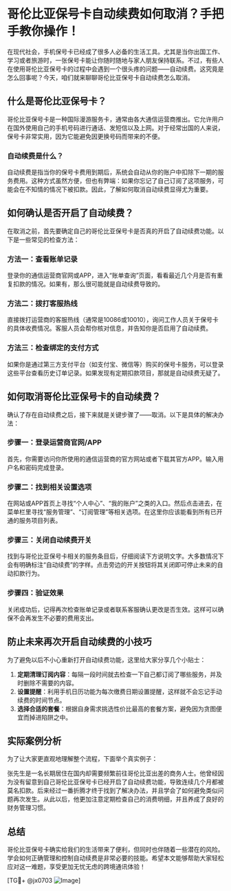 # 哥伦比亚保号卡自动续费如何取消？手把手教你操作！

在现代社会，手机保号卡已经成了很多人必备的生活工具。尤其是当你出国工作、学习或者旅游时，一张保号卡能让你随时随地与家人朋友保持联系。不过，有些人在使用哥伦比亚保号卡的过程中会遇到一个很头疼的问题——自动续费。这究竟是怎么回事呢？今天，咱们就来聊聊哥伦比亚保号卡自动续费怎么取消。

## 什么是哥伦比亚保号卡？

哥伦比亚保号卡是一种国际漫游服务卡，通常由各大通信运营商推出。它允许用户在国外使用自己的手机号码进行通话、发短信以及上网。对于经常出国的人来说，保号卡非常实用，因为它能避免因更换号码而带来的不便。

### 自动续费是什么？

自动续费是指当你的保号卡费用到期后，系统会自动从你的账户中扣除下一期的服务费用。这种方式虽然方便，但也有弊端：如果你忘记了自己订阅了这项服务，可能会在不知情的情况下被扣款。因此，了解如何取消自动续费显得尤为重要。

## 如何确认是否开启了自动续费？

在取消之前，首先要确定自己的哥伦比亚保号卡是否真的开启了自动续费功能。以下是一些常见的检查方法：

### 方法一：查看账单记录

登录你的通信运营商官网或APP，进入“账单查询”页面，看看最近几个月是否有重复扣款的情况。如果有，那么很可能就是自动续费导致的。

### 方法二：拨打客服热线

直接拨打运营商的客服热线（通常是10086或10010），询问工作人员关于保号卡的具体收费情况。客服人员会帮你核对信息，并告知你是否启用了自动续费。

### 方法三：检查绑定的支付方式

如果你是通过第三方支付平台（如支付宝、微信等）购买的保号卡服务，可以登录这些平台查看历史订单记录。如果发现有定期扣款项目，那就是自动续费无疑了。

## 如何取消哥伦比亚保号卡的自动续费？

确认了存在自动续费之后，接下来就是关键步骤了——取消。以下是具体的解决办法：

### 步骤一：登录运营商官网/APP

首先，你需要访问你所使用的通信运营商的官方网站或者下载其官方APP。输入用户名和密码完成登录。

### 步骤二：找到相关设置选项

在网站或APP首页上寻找“个人中心”、“我的账户”之类的入口。然后点击进去，在菜单栏里寻找“服务管理”、“订阅管理”等相关选项。在这里你应该能看到所有已开通的服务项目列表。

### 步骤三：关闭自动续费开关

找到与哥伦比亚保号卡相关的服务条目后，仔细阅读下方说明文字。大多数情况下会有明确标注“自动续费”的字样。点击旁边的开关按钮将其关闭即可停止未来的自动扣款行为。

### 步骤四：验证效果

关闭成功后，记得再次检查账单记录或者联系客服确认更改是否生效。这样可以确保不会再发生不必要的费用支出。

## 防止未来再次开启自动续费的小技巧

为了避免以后不小心重新打开自动续费功能，这里给大家分享几个小贴士：

1. **定期清理订阅内容**：每隔一段时间就去检查一下自己都订阅了哪些服务，并及时删除不需要的内容。
2. **设置提醒**：利用手机日历功能为每次缴费日期设置提醒，这样就不会忘记手动续费的时间节点。
3. **选择合适的套餐**：根据自身需求挑选性价比最高的套餐方案，避免因为贪图便宜而掉进陷阱之中。

## 实际案例分析

为了让大家更直观地理解整个流程，下面举个真实例子：

张先生是一名长期居住在国内却需要频繁前往哥伦比亚出差的商务人士。他曾经因为没有留意到自己哥伦比亚保号卡已经开启了自动续费功能，导致连续几个月都被莫名扣款。后来经过一番折腾才终于找到了解决办法，并且学会了如何避免类似问题再次发生。从此以后，他更加注意定期检查自己的消费明细，并且养成了良好的财务管理习惯。

## 总结

哥伦比亚保号卡确实给我们的生活带来了便利，但同时也伴随着一些潜在的风险。学会如何正确管理和控制自动续费是非常必要的技能。希望本文能够帮助大家轻松应对这一难题，享受更加无忧无虑的跨境通讯体验！

[TG💪+ @jx0703 ![Image](https://github.com/user-attachments/assets/dbca1d08-cadb-493c-b0ec-ad6f7a83f270)]